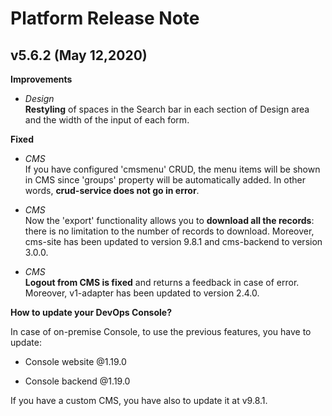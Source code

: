 # Platform Release Note

## v5.6.2 (May 12,2020)

**Improvements**

* *Design*       
  **Restyling** of spaces in the Search bar in each section of Design area and the width of the input of each form.

**Fixed**

* *CMS*     
  If you have configured 'cmsmenu' CRUD, the menu items will be shown in CMS since 'groups' property will be automatically added. In other words, **crud-service does not go in error**.

* *CMS*     
  Now the 'export' functionality allows you to **download all the records**: there is no limitation to the number of records to download. Moreover, cms-site has been updated to version 9.8.1 and cms-backend to version 3.0.0.

* *CMS*     
  **Logout from CMS is fixed** and returns a feedback in case of error. Moreover, v1-adapter has been updated to version 2.4.0.

**How to update your DevOps Console?**

In case of on-premise Console, to use the previous features, you have to update:  

* Console website @1.19.0

* Console backend @1.19.0

If you have a custom CMS, you have also to update it at v9.8.1.